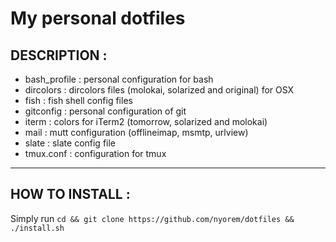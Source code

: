 # My personal dotfiles

## DESCRIPTION :

- bash_profile : personal configuration for bash
- dircolors : dircolors files (molokai, solarized and original) for OSX
- fish : fish shell config files
- gitconfig : personal configuration of git
- iterm : colors for iTerm2 (tomorrow, solarized and molokai)
- mail : mutt configuration (offlineimap, msmtp, urlview)
- slate : slate config file
- tmux.conf : configuration for tmux

-----

## HOW TO INSTALL :

Simply run `cd && git clone https://github.com/nyorem/dotfiles && ./install.sh`

